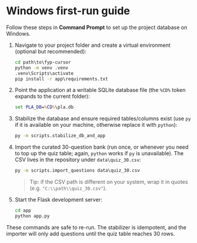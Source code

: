 # Windows first-run guide

Follow these steps in **Command Prompt** to set up the project database on Windows.

1. Navigate to your project folder and create a virtual environment (optional but recommended):
   ```cmd
   cd path\to\fyp-cursor
   python -m venv .venv
   .venv\Scripts\activate
   pip install -r app\requirements.txt
   ```

2. Point the application at a writable SQLite database file (the `%CD%` token expands to the current folder):
   ```cmd
   set PLA_DB=%CD%\pla.db
   ```

3. Stabilize the database and ensure required tables/columns exist (use `py` if it is available on your machine, otherwise replace it with `python`):
   ```cmd
   py -m scripts.stabilize_db_and_app
   ```

4. Import the curated 30-question bank (run once, or whenever you need to top up the quiz table; again, `python` works if `py` is unavailable). The CSV lives in the repository under `data\quiz_30.csv`:
   ```cmd
   py -m scripts.import_questions data\quiz_30.csv
   ```

   > Tip: if the CSV path is different on your system, wrap it in quotes (e.g. `"C:\\path\\quiz_30.csv"`).

5. Start the Flask development server:
   ```cmd
   cd app
   python app.py
   ```

These commands are safe to re-run. The stabilizer is idempotent, and the importer will only add questions until the quiz table reaches 30 rows.
